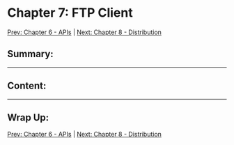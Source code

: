 # Chapter 7: FTP Client

[Prev: Chapter 6 - APIs](./chapter06.md) | [Next: Chapter 8 - Distribution](./chapter08.md)

## Summary:

---

## Content:

---

## Wrap Up:

[Prev: Chapter 6 - APIs](./chapter06.md) | [Next: Chapter 8 - Distribution](./chapter08.md)
